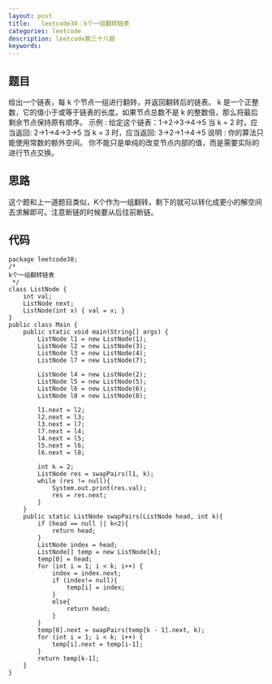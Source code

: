 ```yaml
---
layout: post
title:   leetcode38：k个一组翻转链表
categories: leetcode
description: leetcode第三十八题
keywords: 
---
```



## 题目

给出一个链表，每 k 个节点一组进行翻转，并返回翻转后的链表。
k 是一个正整数，它的值小于或等于链表的长度。如果节点总数不是 k 的整数倍，那么将最后剩余节点保持原有顺序。
示例 :
给定这个链表：1->2->3->4->5
当 k = 2 时，应当返回: 2->1->4->3->5
当 k = 3 时，应当返回: 3->2->1->4->5
说明 :
你的算法只能使用常数的额外空间。
你不能只是单纯的改变节点内部的值，而是需要实际的进行节点交换。

## 思路

这个题和上一道题目类似，K个作为一组翻转，剩下的就可以转化成更小的解空间去求解即可。注意断链的时候要从后往前断链。

## 代码



	package leetcode38;
	/*
	k个一组翻转链表
	 */
	class ListNode {
	    int val;
	    ListNode next;
	    ListNode(int x) { val = x; }
	}
	public class Main {
	    public static void main(String[] args) {
	        ListNode l1 = new ListNode(1);
	        ListNode l2 = new ListNode(3);
	        ListNode l3 = new ListNode(4);
	        ListNode l7 = new ListNode(7);
	
	        ListNode l4 = new ListNode(2);
	        ListNode l5 = new ListNode(5);
	        ListNode l6 = new ListNode(6);
	        ListNode l8 = new ListNode(8);
	
	        l1.next = l2;
	        l2.next = l3;
	        l3.next = l7;
	        l7.next = l4;
	        l4.next = l5;
	        l5.next = l6;
	        l6.next = l8;
	
	        int k = 2;
	        ListNode res = swapPairs(l1, k);
	        while (res != null){
	            System.out.print(res.val);
	            res = res.next;
	        }
	    }
	    public static ListNode swapPairs(ListNode head, int k){
	        if (head == null || k<2){
	            return head;
	        }
	        ListNode index = head;
	        ListNode[] temp = new ListNode[k];
	        temp[0] = head;
	        for (int i = 1; i < k; i++) {
	            index = index.next;
	            if (index!= null){
	                temp[i] = index;
	            }
	            else{
	                return head;
	            }
	        }
	        temp[0].next = swapPairs(temp[k - 1].next, k);
	        for (int i = 1; i < k; i++) {
	            temp[i].next = temp[i-1];
	        }
	        return temp[k-1];
	    }
	}
	
